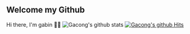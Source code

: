 ## Welcome my Github

Hi there, I'm gabin 🤞🏻
![Gacong's github stats](https://github-readme-stats.vercel.app/api?username=choigabin&theme=material-palenight&show_icons=true)
[![Gacong's github Hits](https://hits.seeyoufarm.com/api/count/incr/badge.svg?url=https%3A%2F%2Fgithub.com%2Fchoigabin&count_bg=%23F5DF4D&title_bg=%23939597&icon=&icon_color=%23E7E7E7&title=hits&edge_flat=false)](https://hits.seeyoufarm.com)
